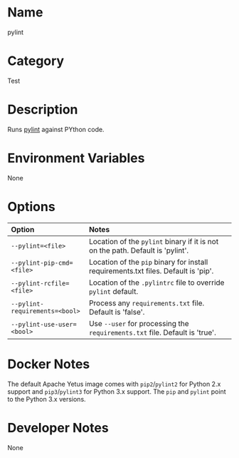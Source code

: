 <!---
  Licensed to the Apache Software Foundation (ASF) under one
  or more contributor license agreements.  See the NOTICE file
  distributed with this work for additional information
  regarding copyright ownership.  The ASF licenses this file
  to you under the Apache License, Version 2.0 (the
  "License"); you may not use this file except in compliance
  with the License.  You may obtain a copy of the License at

    http://www.apache.org/licenses/LICENSE-2.0

  Unless required by applicable law or agreed to in writing,
  software distributed under the License is distributed on an
  "AS IS" BASIS, WITHOUT WARRANTIES OR CONDITIONS OF ANY
  KIND, either express or implied.  See the License for the
  specific language governing permissions and limitations
  under the License.
-->

# Name

pylint

# Category

Test

# Description

Runs [pylint](http://pylint.org/) against PYthon code.

# Environment Variables

None

# Options

| Option | Notes |
|:---------|:------|
| `--pylint=<file>` | Location of the `pylint` binary if it is not on the path.  Default is 'pylint'. |
| `--pylint-pip-cmd=<file>` | Location of the `pip` binary for install requirements.txt files.  Default is 'pip'. |
| `--pylint-rcfile=<file>` | Location of the `.pylintrc` file to override `pylint` default. |
| `--pylint-requirements=<bool>` | Process any `requirements.txt` file.  Default is 'false'. |
| `--pylint-use-user=<bool>` | Use `--user` for processing the `requirements.txt` file.  Default is 'true'. |

# Docker Notes

The default Apache Yetus image comes with `pip2`/`pylint2` for Python 2.x support and `pip3`/`pylint3` for Python 3.x support.
The `pip` and `pylint` point to the Python 3.x versions.

# Developer Notes

None
